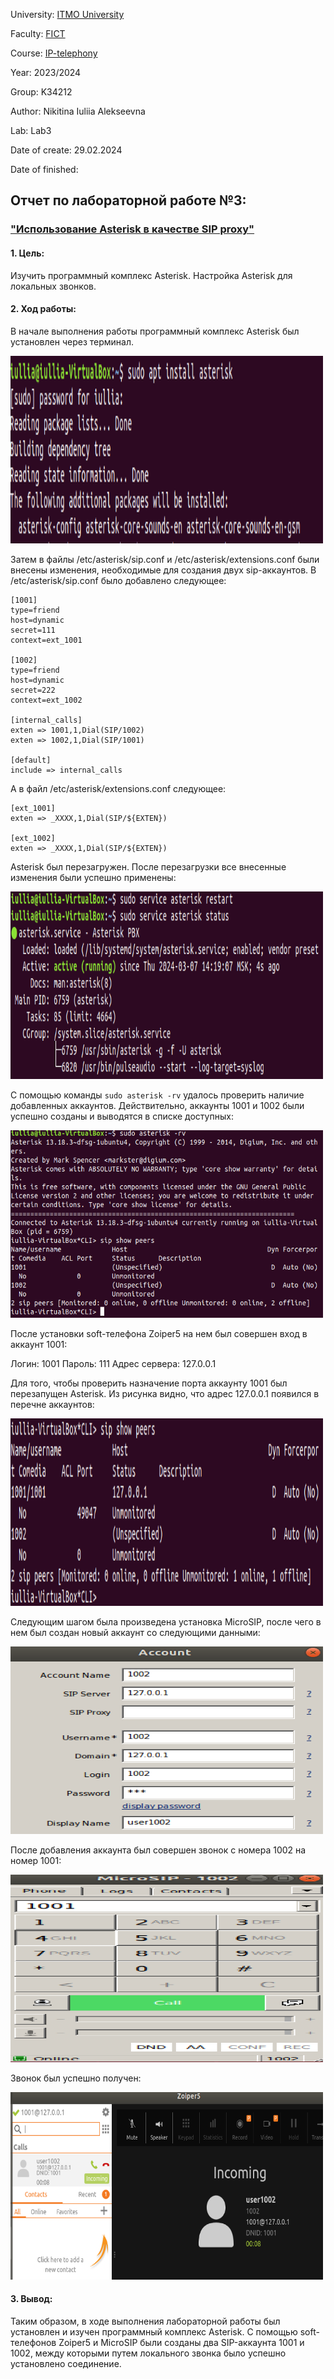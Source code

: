 University: [ITMO University](https://itmo.ru/ru/)

Faculty: [FICT](https://fict.itmo.ru)

Course: [IP-telephony](https://itmo-ict-faculty.github.io/ip-telephony/)

Year: 2023/2024

Group: K34212

Author: Nikitina Iuliia Alekseevna

Lab: Lab3

Date of create: 29.02.2024

Date of finished: 


## Отчет по лабораторной работе №3:
### ["Использование Asterisk в качестве SIP proxy"](https://itmo-ict-faculty.github.io/ip-telephony/education/labs2023_2024/lab3/lab3/)

#### 1. Цель:
Изучить программный комплекс Asterisk. Настройка Asterisk для локальных звонков.

#### 2. Ход работы:

В начале выполнения работы программный комплекс Asterisk был установлен через терминал.

<img src = "https://github.com/IuliiaNikitina1/2023_2024-ip-telephony-k34212-nikitina_i_a/blob/main/lab3/images/1.png" width = "500" height = "300" alt = "install-asterisk"/>

Затем в файлы /etc/asterisk/sip.conf и /etc/asterisk/extensions.conf были внесены изменения, необходимые для создания двух sip-аккаунтов. 
В /etc/asterisk/sip.conf было добавлено следующее:

```
[1001]
type=friend
host=dynamic
secret=111
context=ext_1001

[1002]
type=friend
host=dynamic
secret=222
context=ext_1002

[internal_calls]
exten => 1001,1,Dial(SIP/1002)
exten => 1002,1,Dial(SIP/1001)

[default]
include => internal_calls
```

А в файл /etc/asterisk/extensions.conf следующее:

```
[ext_1001]
exten => _XXXX,1,Dial(SIP/${EXTEN})

[ext_1002]
exten => _XXXX,1,Dial(SIP/${EXTEN})
```

Asterisk был перезагружен. После перезагрузки все внесенные изменения были успешно применены:

<img src = "https://github.com/IuliiaNikitina1/2023_2024-ip-telephony-k34212-nikitina_i_a/blob/main/lab3/images/2.png" width = "500" height = "300" alt = "install-asterisk"/>

С помощью команды ```sudo asterisk -rv``` удалось проверить наличие добавленных аккаунтов. Действительно, аккаунты 1001 и 1002 были успешно созданы и выводятся в списке доступных: 

<img src = "https://github.com/IuliiaNikitina1/2023_2024-ip-telephony-k34212-nikitina_i_a/blob/main/lab3/images/3.png" width = "500" height = "300" alt = "install-asterisk"/>

После установки soft-телефона Zoiper5 на нем был совершен вход в аккаунт 1001:

Логин: 1001
Пароль: 111
Адрес сервера: 127.0.0.1 

Для того, чтобы проверить назначение порта аккаунту 1001 был перезапущен Asterisk. Из рисунка видно, что адрес 127.0.0.1 появился в перечне аккаунтов:

<img src = "https://github.com/IuliiaNikitina1/2023_2024-ip-telephony-k34212-nikitina_i_a/blob/main/lab3/images/4.png" width = "500" height = "300" alt = "install-asterisk"/>

Следующим шагом была произведена установка MicroSIP, после чего в нем был создан новый аккаунт со следующими данными:

<img src = "https://github.com/IuliiaNikitina1/2023_2024-ip-telephony-k34212-nikitina_i_a/blob/main/lab3/images/5.png" width = "500" height = "300" alt = "install-asterisk"/>

После добавления аккаунта был совершен звонок с номера 1002 на номер 1001:

<img src = "https://github.com/IuliiaNikitina1/2023_2024-ip-telephony-k34212-nikitina_i_a/blob/main/lab3/images/6.png" width = "500" height = "300" alt = "install-asterisk"/>

Звонок был успешно получен:

<img src = "https://github.com/IuliiaNikitina1/2023_2024-ip-telephony-k34212-nikitina_i_a/blob/main/lab3/images/7.png" width = "500" height = "300" alt = "install-asterisk"/>


#### 3. Вывод:

Таким образом, в ходе выполнения лабораторной работы был установлен и изучен программный комплекс Asterisk. С помощью soft-телефонов Zoiper5 и MicroSIP были созданы два SIP-аккаунта 1001 и 1002, между которыми путем локального звонка было успешно установлено соединение.  




